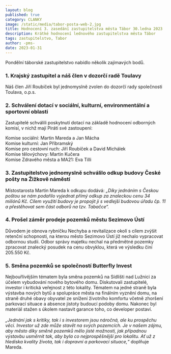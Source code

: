 ```yaml
---
layout: blog
published: true
category: CLANKY
image: /static/media/tabor-posta-web-2.jpg
title: Hodnocení 3. zasedání zastupitelstva města Tábor 30.ledna 2023
description: Krátké hodnocení lednového zastupitelstva města Tábor
tags: zastupitelstvo, Tabor
author: -pms-
date: 2023-01-31
---
```


Pondělní táborské zastupitelstvo nabídlo několik zajímavých bodů.

### 1. Krajský zastupitel a náš člen v dozorčí radě Toulavy
Náš člen Jiří Roubíček byl jednomyslně zvolen do dozorčí rady společnosti Toulava, o.p.s.

### 2. Schválení dotací v sociální, kulturní, environmentální a sportovní oblasti
Zastupitelé schválili poskytnutí dotací na základě hodnocení odborných komisí, v nichž mají Piráti své zastoupení:

Komise sociální: Martin Mareda a Jan Mácha <br />
Komise kulturní: Jan Příbramský <br />
Komise pro cestovní ruch: Jiří Roubíček a David Michálek <br />
Komise tělovýchovy: Martin Kučera <br />
Komise Zdravého města a MA21: Eva Tilli <br />

### 3. Zastupitelstvo jednomyslně schválilo odkup budovy České pošty na Žižkově náměstí
Místostarosta Martin Mareda k odkupu dodává: _„Díky jednáním s Českou poštou se nám podařilo vyjednat přímý odkup za znaleckou cenu  34 miliónů Kč. Cílem využití budovy je propojit ji s vedlejší budovou úřadu čp. 11 a přestěhovat sem část odborů na tzv. Tabačce“._

### 4. Prošel záměr prodeje pozemků městu Sezimovo Ústí
Důvodem je obnova rybníčku Nechyba a revitalizace okolí s cílem zvýšit retenční schopnosti, na kterou město Sezimovo Ústí již nechalo vypracovat odbornou studii. Odbor správy majetku nechal na předmětné pozemky zpracovat znalecký posudek na cenu obvyklou, která ve výsledku činí 
205.550 Kč.

### 5. Směna pozemků se společností Butterfly Invest
Nejbouřlivějším tématem byla směna pozemků na Sídlišti nad Lužnici za účelem vybudování nového bytového domu. Diskutovali zastupitelé, investor i kritická veřejnost z této lokality. Tématem na jedné straně byla výstavba nových bytů  a spolupráce města na finálním vyznění  domu, na straně druhé obavy obyvatel ze snížení životního komfortu včetně zhoršení parkovací situace a absence jistoty budoucí podoby domu. Nakonec byl materiál stažen s úkolem nastavit garance toho, co developer postaví.  
 <br />
_„Jednání jak s kritiky, tak i s investorem jsou náročná, ale ku prospěchu věci. Investor už zde může stavět na svých pozemcích. Je v našem zájmu, aby město díky směně pozemků mělo jisté možnosti, jak případnou výstavbu usměrnit tak, aby byla co nejprospěšnější pro lokalitu. Ať už z hlediska kvality života, tak i dopravní a parkovací situace,“_ doplňuje Mareda.

